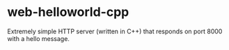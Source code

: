 # web-helloworld-cpp

Extremely simple HTTP server (written in C++) that responds on port 8000 with a hello message.

